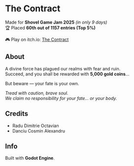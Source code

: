 # The Contract

Made for **Shovel Game Jam 2025** *(in only 9 days)*  
🏆 Placed **60th out of 1157 entries (Top 5%)**

🎮 Play on itch.io: [The Contract](https://octavi26.itch.io/the-contract)

## About
A divine force has plagued our realms with fear and ruin.  
Succeed, and you shall be rewarded with **5,000 gold coins**...  

But beware — your fate is your own.  

*Tread with caution, brave soul.*  
*We claim no responsibility for your fate... or your body.*  

## Credits
- Radu Dimitrie Octavian  
- Danciu Cosmin Alexandru  

## Info
Built with **Godot Engine**.
